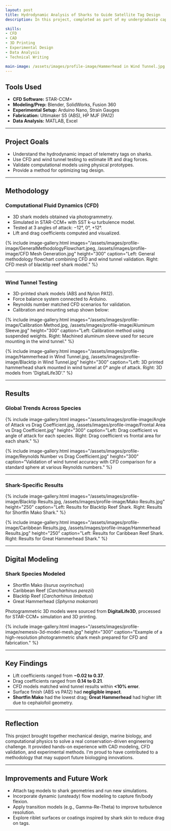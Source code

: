 ```yaml
---
layout: post
title: Hydrodynamic Analysis of Sharks to Guide Satellite Tag Design
description: In this project, completed as part of my undergraduate capstone at Oregon State University, I analyzed the hydrodynamic impact of satellite telemetry tags on sharks. Using CFD modeling and wind tunnel validation, the team and I developed a repeatable methodology to evaluate tag-induced drag and lift across different shark species.

skills: 
- CFD
- CAD
- 3D Printing
- Experimental Design
- Data Analysis
- Technical Writing

main-image: /assets/images/profile-image/Hammerhead in Wind Tunnel.jpg
---
```


## Tools Used
- **CFD Software:** STAR-CCM+
- **Modeling/Prep:** Blender, SolidWorks, Fusion 360
- **Experimental Setup:** Arduino Nano, Strain Gauges
- **Fabrication:** Ultimaker S5 (ABS), HP MJF (PA12)
- **Data Analysis:** MATLAB, Excel

---

## Project Goals
- Understand the hydrodynamic impact of telemetry tags on sharks.
- Use CFD and wind tunnel testing to estimate lift and drag forces.
- Validate computational models using physical prototypes.
- Provide a method for optimizing tag design.

---

## Methodology

### Computational Fluid Dynamics (CFD)
- 3D shark models obtained via photogrammetry.
- Simulated in STAR-CCM+ with SST k-ω turbulence model.
- Tested at 3 angles of attack: −12°, 0°, +12°.
- Lift and drag coefficients computed and visualized.

{% include image-gallery.html 
  images="/assets/images/profile-image/GeneralMethodologyFlowchart.jpeg, /assets/images/profile-image/CFD Mesh Generation.jpg" 
  height="300" 
  caption="Left: General methodology flowchart combining CFD and wind tunnel validation. Right: CFD mesh of blacktip reef shark model." 
%}

---

### Wind Tunnel Testing
- 3D-printed shark models (ABS and Nylon PA12).
- Force balance system connected to Arduino.
- Reynolds number matched CFD scenarios for validation.
- Calibration and mounting setup shown below:

{% include image-gallery.html 
  images="/assets/images/profile-image/Calibration Method.jpg, /assets/images/profile-image/Aluminum Sleeve.jpg" 
  height="300" 
  caption="Left: Calibration method using suspended weights. Right: Machined aluminum sleeve used for secure mounting in the wind tunnel." 
%}

{% include image-gallery.html 
  images="/assets/images/profile-image/Hammerhead in Wind Tunnel.jpg, /assets/images/profile-image/Blacktip in Wind Tunnel.jpg" 
  height="300" 
  caption="Left: 3D printed hammerhead shark mounted in wind tunnel at 0° angle of attack. Right: 3D models from 'DigitalLife3D'." 
%}

---

## Results

### Global Trends Across Species

{% include image-gallery.html 
  images="/assets/images/profile-image/Angle of Attack vs Drag Coefficient.jpg, /assets/images/profile-image/Frontal Area vs Drag Coefficient.jpg" 
  height="300" 
  caption="Left: Drag coefficient vs angle of attack for each species. Right: Drag coefficient vs frontal area for each shark." 
%}

{% include image-gallery.html 
  images="/assets/images/profile-image/Reynolds Number vs Drag Coefficient.jpg" 
  height="300" 
  caption="Validation of wind tunnel accuracy with CFD comparison for a standard sphere at various Reynolds numbers." 
%}

---

### Shark-Specific Results

{% include image-gallery.html 
  images="/assets/images/profile-image/Blacktip Results.jpg, /assets/images/profile-image/Mako Results.jpg" 
  height="250" 
  caption="Left: Results for Blacktip Reef Shark. Right: Results for Shortfin Mako Shark." 
%}

{% include image-gallery.html 
  images="/assets/images/profile-image/Caribbean Results.jpg, /assets/images/profile-image/Hammerhead Results.jpg" 
  height="250" 
  caption="Left: Results for Caribbean Reef Shark. Right: Results for Great Hammerhead Shark." 
%}

---

## Digital Modeling

### Shark Species Modeled
- Shortfin Mako (*Isurus oxyrinchus*)
- Caribbean Reef (*Carcharhinus perezii*)
- Blacktip Reef (*Carcharhinus limbatus*)
- Great Hammerhead (*Sphyrna mokarran*)

Photogrammetric 3D models were sourced from **DigitalLife3D**, processed for STAR-CCM+ simulation and 3D printing.

{% include image-gallery.html 
  images="/assets/images/profile-image/nemesis-3d-model-mesh.jpg" 
  height="300" 
  caption="Example of a high-resolution photogrammetric shark mesh prepared for CFD and fabrication." 
%}

---

## Key Findings
- Lift coefficients ranged from **−0.02 to 0.37**.
- Drag coefficients ranged from **0.14 to 0.21**.
- CFD models matched wind tunnel results within **<10% error**.
- Surface finish (ABS vs PA12) had **negligible impact**.
- **Shortfin Mako** had the lowest drag; **Great Hammerhead** had higher lift due to cephalofoil geometry.

---

## Reflection

This project brought together mechanical design, marine biology, and computational physics to solve a real conservation-driven engineering challenge. It provided hands-on experience with CAD modeling, CFD validation, and experimental methods. I'm proud to have contributed to a methodology that may support future biologging innovations.

---

## Improvements and Future Work
- Attach tag models to shark geometries and run new simulations.
- Incorporate dynamic (unsteady) flow modeling to capture fin/body flexion.
- Apply transition models (e.g., Gamma-Re-Theta) to improve turbulence resolution.
- Explore riblet surfaces or coatings inspired by shark skin to reduce drag on tags.
